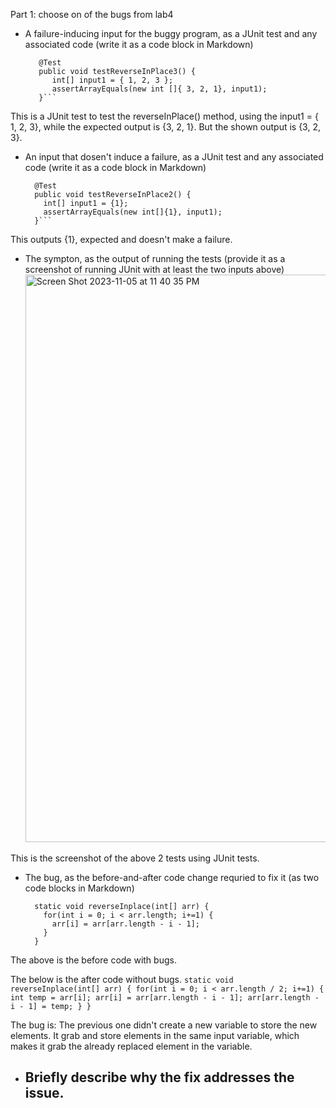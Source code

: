 Part 1: choose on of the bugs from lab4
  - A failure-inducing input for the buggy program, as a JUnit test and any associated code (write it as a code block in Markdown)
    ```
       @Test
       public void testReverseInPlace3() {
          int[] input1 = { 1, 2, 3 };
          assertArrayEquals(new int []{ 3, 2, 1}, input1);
       }```
    
This is a JUnit test to test the reverseInPlace() method, using the input1 = { 1, 2, 3}, while the expected output is {3, 2, 1}. But the shown output is {3, 2, 3}. 

  - An input that dosen't induce a failure, as a JUnit test and any associated code (write it as a code block in Markdown)
    ```
      @Test
      public void testReverseInPlace2() {
        int[] input1 = {1};
        assertArrayEquals(new int[]{1}, input1);
      }```

This outputs {1}, expected and doesn't make a failure.

  - The sympton, as the output of running the tests (provide it as a screenshot of running JUnit with at least the two inputs above)
    <img width="908" alt="Screen Shot 2023-11-05 at 11 40 35 PM" src="https://github.com/KathyBQ/cse15l-lab-reports/assets/96004027/57a22e2c-fc5f-4426-97a6-bef4fc08374e">

This is the screenshot of the above 2 tests using JUnit tests.

  - The bug, as the before-and-after code change requried to fix it (as two code blocks in Markdown)
    ```
      static void reverseInplace(int[] arr) {
        for(int i = 0; i < arr.length; i+=1) {
          arr[i] = arr[arr.length - i - 1];
        }
      }
    ```
The above is the before code with bugs.

The below is the after code without bugs.
    ```
      static void reverseInplace(int[] arr) {
        for(int i = 0; i < arr.length / 2; i+=1) {
          int temp = arr[i];
          arr[i] = arr[arr.length - i - 1];
          arr[arr.length - i - 1] = temp;
        }
      }
    ```
      
The bug is: The previous one didn't create a new variable to store the new elements. It grab and store elements in the same input variable, which makes it grab the already replaced element in the variable. 

  - Briefly describe why the fix addresses the issue.
    - 
